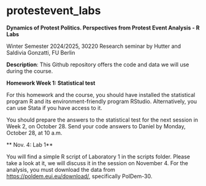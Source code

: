 # protestevent_labs
**Dynamics of Protest Politics. Perspectives from Protest Event Analysis - R Labs**

Winter Semester 2024/2025, 30220 Research seminar by Hutter and Saldivia Gonzatti, FU Berlin


**Description**:
This Github repository offers the code and data we will use during the course.


**Homework Week 1: Statistical test**

For this homework and the course, you should have installed the statistical program R and its environment-friendly program RStudio. Alternatively, you can use Stata if you have access to it.

You should prepare the answers to the statistical test for the next session in Week 2, on October 28. Send your code answers to Daniel by Monday, October 28, at 10 a.m.

** Nov. 4: Lab 1**

You will find a simple R script of Laboratory 1 in the scripts folder. Please take a look at it, we will discuss it in the session on November 4. For the analysis, you must download the data from https://poldem.eui.eu/download/, specifically PolDem-30.
